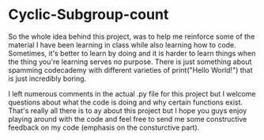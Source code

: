 # Cyclic-Subgroup-count

So the whole idea behind this project, was to help me reinforce some of the material I have been learning in class while also learning how to code.
Sometimes, it's better to learn by doing and it is harder to learn things when the thing you're learning serves no purpose. There is just something about
spamming codecademy with different varieties of print("Hello World!") that is just incredibly boring. 

I left numerous comments in the actual .py file for this project but I welcome questions about what the code is doing and why certain functions exist.
That's really all there is to ay about this project but I hope you guys enjoy playing around with the code and feel free to send me some constructive
feedback on my code (emphasis on the consturctive part). 
